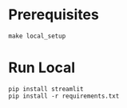 # Prerequisites
```shell
make local_setup
```

# Run Local
```shell
pip install streamlit
pip install -r requirements.txt
```
